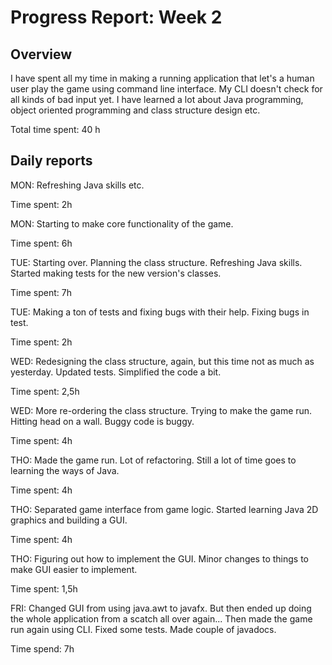 Progress Report: Week 2
=======================

## Overview

I have spent all my time in making a running application that let's a human user play the game using command line interface.
My CLI doesn't check for all kinds of bad input yet. I have learned a lot about Java programming, object oriented programming and class structure design etc.

Total time spent: 40 h

## Daily reports

MON: Refreshing Java skills etc.

Time spent: 2h

MON: Starting to make core functionality of the game.

Time spent: 6h

TUE: Starting over. Planning the class structure. Refreshing Java skills. Started making tests for the new version's classes.

Time spent: 7h

TUE: Making a ton of tests and fixing bugs with their help. Fixing bugs in test.

Time spent: 2h

WED: Redesigning the class structure, again, but this time not as much as yesterday. Updated tests. Simplified the code a bit.

Time spent: 2,5h

WED: More re-ordering the class structure. Trying to make the game run. Hitting head on a wall. Buggy code is buggy.

Time spent: 4h

THO: Made the game run. Lot of refactoring. Still a lot of time goes to learning the ways of Java.

Time spent: 4h

THO: Separated game interface from game logic. Started learning Java 2D graphics and building a GUI.

Time spent: 4h

THO: Figuring out how to implement the GUI. Minor changes to things to make GUI easier to implement.

Time spent: 1,5h

FRI: Changed GUI from using java.awt to javafx. But then ended up doing the whole application from a scatch all over again... Then made the game run again using CLI. Fixed some tests. Made couple of javadocs.

Time spend: 7h
